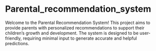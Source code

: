 # Parental_recommendation_system
Welcome to the Parental Recommendation System! This project aims to provide parents with personalized recommendations to support their children’s growth and development. The system is designed to be user-friendly, requiring minimal input to generate accurate and helpful predictions.

